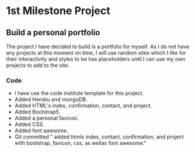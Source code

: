 # **1st Milestone Project**
## Build a personal portfolio
The project I have decided to build is a portfolio for myself. As I do not have any projects at this moment on time, I will use random sites which I like for their interactivity and styles to be has placeholders until I can use my own projects to add to the site.

### Code 
- I have use the code institute template for this project.
- Added Heroku and mongoDB.
- Added HTML's index, confirmation, contact, and project.
- Added Bootstrap5.
- Added a personal favicon.
- Added CSS.
- Added font awesome.
- Git committed " added htmls index, contact, confirmation, and project with bootstrap, favicon, css, as wellas font awesome."
